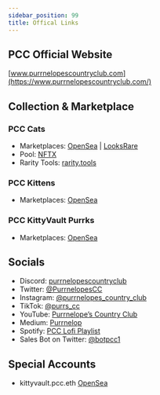 ```yaml
---
sidebar_position: 99
title: Offical Links
---
```


## PCC Official Website

[www.purrnelopescountryclub.com](https://www.purrnelopescountryclub.com/)

## Collection & Marketplace

### PCC Cats

- Marketplaces:
  [OpenSea](https://opensea.io/collection/purrnelopes-country-club)
  |
  [LooksRare](https://looksrare.org/collections/0x9759226B2F8ddEFF81583e244Ef3bd13AAA7e4A1)
- Pool: [NFTX](https://nftx.io/vault/0xe581f272706581f9dcc362df3c7934e99192c492/info/)
- Rarity Tools: [rarity.tools](https://rarity.tools/purrnelopes-country-club)

### PCC Kittens

- Marketplaces:
  [OpenSea](https://opensea.io/collection/purrnelopes-kittens)

### PCC KittyVault Purrks

- Marketplaces:
  [OpenSea](https://opensea.io/collection/purrnelopes-kittybank-purrks)

## Socials

- Discord: [purrnelopescountryclub](http://discord.gg/purrnelopescountryclub)
- Twitter: [@PurrnelopesCC](https://twitter.com/PurrnelopesCC)
- Instagram: [@purrnelopes_country_club](https://www.instagram.com/purrnelopes_country_club/)
- TikTok: [@purrs_cc](https://www.tiktok.com/@purrs_cc)
- YouTube: [Purrnelope’s Country Club](https://www.youtube.com/channel/UCDNEK69wV4wkYeIb-WTshUQ)
- Medium: [Purrnelop](https://purrnelope.medium.com/)
- Spotify: [PCC Lofi Playlist](https://open.spotify.com/playlist/37i9dQZF1DWWQRwui0ExPn)
- Sales Bot on Twitter: [@botpcc1](https://twitter.com/botpcc1)

## Special Accounts

- kittyvault.pcc.eth [OpenSea](https://opensea.io/kittyvault.pcc.eth)
